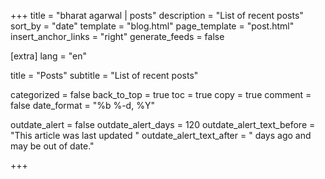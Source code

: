 +++
title = "bharat agarwal | posts"
description = "List of recent posts"
sort_by = "date"
template = "blog.html"
page_template = "post.html"
insert_anchor_links = "right"
generate_feeds = false

[extra]
lang = "en"

title = "Posts"
subtitle = "List of recent posts"

categorized = false
back_to_top = true
toc = true
copy = true
comment = false
date_format = "%b %-d, %Y"


outdate_alert = false
outdate_alert_days = 120
outdate_alert_text_before = "This article was last updated "
outdate_alert_text_after = " days ago and may be out of date."

+++

